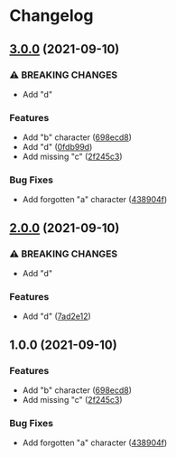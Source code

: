 # Changelog

## [3.0.0](https://www.github.com/ptarmiganlabs/lab-pr/compare/v2.0.0...v3.0.0) (2021-09-10)


### ⚠ BREAKING CHANGES

* Add "d"

### Features

* Add "b" character ([698ecd8](https://www.github.com/ptarmiganlabs/lab-pr/commit/698ecd86f52220d403b5e6ac955d1d293e959ddb))
* Add "d" ([0fdb99d](https://www.github.com/ptarmiganlabs/lab-pr/commit/0fdb99d71ce6703bba078897fd1789d769c3230c))
* Add missing "c" ([2f245c3](https://www.github.com/ptarmiganlabs/lab-pr/commit/2f245c39d132f1ed40f07554969eedcf65232df1))


### Bug Fixes

* Add forgotten "a" character ([438904f](https://www.github.com/ptarmiganlabs/lab-pr/commit/438904f5e45a990e9ba87a53303f0458026f1fb9))

## [2.0.0](https://www.github.com/ptarmiganlabs/lab-pr/compare/v1.0.0...v2.0.0) (2021-09-10)


### ⚠ BREAKING CHANGES

* Add "d"

### Features

* Add "d" ([7ad2e12](https://www.github.com/ptarmiganlabs/lab-pr/commit/7ad2e12e8b30ab82cbb308fcdc894cf8f9442112))

## 1.0.0 (2021-09-10)


### Features

* Add "b" character ([698ecd8](https://www.github.com/ptarmiganlabs/lab-pr/commit/698ecd86f52220d403b5e6ac955d1d293e959ddb))
* Add missing "c" ([2f245c3](https://www.github.com/ptarmiganlabs/lab-pr/commit/2f245c39d132f1ed40f07554969eedcf65232df1))


### Bug Fixes

* Add forgotten "a" character ([438904f](https://www.github.com/ptarmiganlabs/lab-pr/commit/438904f5e45a990e9ba87a53303f0458026f1fb9))
